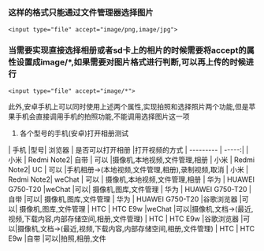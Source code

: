 # 


###  这样的格式只能通过文件管理器选择图片 

 `<input type="file" accept="image/png,image/jpg">`


### 当需要实现直接选择相册或者sd卡上的相片的时候需要将accept的属性设置成image/*,如果需要对图片格式进行判断,可以再上传的时候进行

`<input type="file" accept="image/*">`

此外,安卓手机上可以同时使用上述两个属性,实现拍照和选择照片两个功能,但是苹果手机会直接调用手机的拍照功能,不能调用选择图片这一项


1. 各个型号的手机(安卓)打开相册测试

| 手机   |型号| 浏览器    | 是否可以打开相册 |打开视频的方式
| --------- | -----:|
|  小米 | Redmi Note2|  自带 |    可以 |摄像机,本地视频,文件管理,相册
|  小米 | Redmi Note2| UC  |    可以 |手机相册->(本地视频,文件管理,相册),录制视频,取消
|  小米 | Redmi Note2| weChat  |    可以 | 摄像机,本地视频,文件管理,相册
|  华为 | HUAWEI G750-T20 |weChat |可以| 摄像机,图库,文件管理
|  华为 | HUAWEI G750-T20 |自带 |可以| 摄像机,图库,文件管理
|  华为 | HUAWEI G750-T20 |谷歌浏览器  |可以| 摄像机,图库,文件管理
|  HTC | HTC E9w |weChat  |可以|摄像机,文档->(最近,视频,下载内容,内部存储空间,相册,文件管理)
|  HTC | HTC E9w |谷歌浏览器  |可以|摄像机,文档->(最近,视频,下载内容,内部存储空间,相册,文件管理)
|  HTC | HTC E9w |自带  |可以|拍照,相册,文件